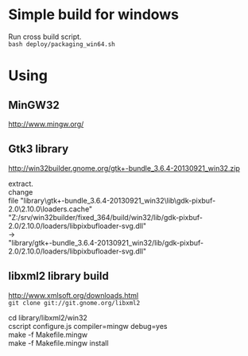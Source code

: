 
# Simple build for windows
Run cross build script.  
`bash deploy/packaging_win64.sh`  

# Using
## MinGW32
http://www.mingw.org/  

## Gtk3 library
http://win32builder.gnome.org/gtk+-bundle_3.6.4-20130921_win32.zip  

extract.  
change  
file "library\gtk+-bundle_3.6.4-20130921_win32\lib\gdk-pixbuf-2.0\2.10.0\loaders.cache"  
"Z:/srv/win32builder/fixed_364/build/win32/lib/gdk-pixbuf-2.0/2.10.0/loaders/libpixbufloader-svg.dll"  
->  
"library/gtk+-bundle_3.6.4-20130921_win32/lib/gdk-pixbuf-2.0/2.10.0/loaders/libpixbufloader-svg.dll"  

## libxml2 library build
http://www.xmlsoft.org/downloads.html  
`git clone git://git.gnome.org/libxml2`  

cd library/libxml2/win32  
cscript configure.js compiler=mingw debug=yes  
make -f Makefile.mingw  
make -f Makefile.mingw install  

